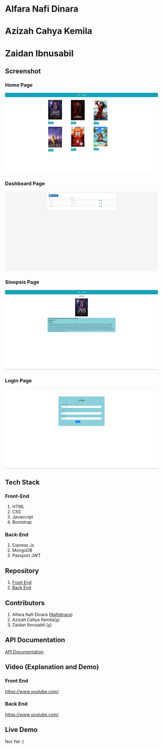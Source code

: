 # Alfara Nafi Dinara

# Azizah Cahya Kemila

# Zaidan Ibnusabil

## Screenshot

### Home Page

![](./screenshots/home.PNG)

### Dashboard Page

![](./screenshots/dashboard.PNG)

### Sinopsis Page

![](./screenshots/sinopsis.png)

### Login Page

![](./screenshots/login.PNG)

## Tech Stack

### Front-End

1. HTML
2. CSS
3. Javascript
4. Bootstrap

### Back-End

1. Express Js
2. MongoDB
3. Passport JWT

## Repository

1. [Front End](https://github.com/)
1. [Back End](https://github.com/Nafidinara/movie-api)

## Contributors

1. Alfara Nafi Dinara ([Nafidinara](https://github.com/Nafidinara))
1. Azizah Cahya Kemila([x](https://github.com/))
1. Zaidan Ibnusabil ([x](https://github.com/))

## API Documentation

[API Documentation](https://documenter.getpostman.com/view/9643281/UyrEgu9B)

## Video (Explanation and Demo)

### Front End

https://www.youtube.com/

### Back End

https://www.youtube.com/

## Live Demo

Not Yet :(

